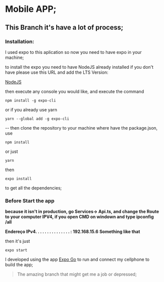 # Mobile APP;

## This Branch it's have a lot of process;

### Installation: 
I used expo to this aplication so now you need to have expo in your machine;

to install the expo you need to have NodeJS already installed if you don't have please use this URL and add the LTS Version:

[NodeJS](https://nodejs.org/en/)

then execute any console you would like, and execute the command 
```
npm install -g expo-cli
```
or if you already use yarn
```
yarn --global add -g expo-cli
```
-- 
then clone the repository to your machine where have the package.json, use 
```
npm install 
```
or just 
```
yarn
```
then 
```
expo install
```
to get all the dependencies;

### Before Start the app
**because it isn't in production, go Services-> Api.ts, and change the Route to your computer IPV4, if you open CMD on windown and type ipconfig /all**

**Endereço IPv4. . . . . . . .  . . . . . . . : 192.168.15.6**
**Something like that** 

then it's just 
```
expo start
```

I developed using the app [Expo Go](https://play.google.com/store/apps/details?id=host.exp.exponent&hl=pt_BR&gl=US) to run and connect my cellphone to build the app;

> The amazing branch that might get me a job or depressed;